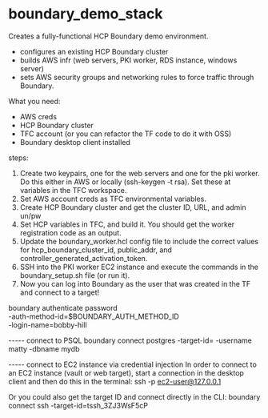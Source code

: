 # boundary_demo_stack

Creates a fully-functional HCP Boundary demo environment.

- configures an existing HCP Boundary cluster
- builds AWS infr (web servers, PKI worker, RDS instance, windows server)
- sets AWS security groups and networking rules to force traffic through Boundary.


What you need:
- AWS creds
- HCP Boundary cluster
- TFC account (or you can refactor the TF code to do it with OSS)
- Boundary desktop client installed


steps:
1. Create two keypairs, one for the web servers and one for the pki worker. Do this either in AWS or locally (ssh-keygen -t rsa).  Set these at variables in the TFC workspace.
2. Set AWS account creds as TFC environmental variables.
3. Create HCP Boundary cluster and get the cluster ID, URL, and admin un/pw
4. Set HCP variables in TFC, and build it.  You should get the worker registration code as an output.
5. Update the boundary_worker.hcl config file to include the correct values for hcp_boundary_cluster_id, public_addr, and controller_generated_activation_token.
6. SSH into the PKI worker EC2 instance and execute the commands in the boundary_setup.sh file (or run it).
7. Now you can log into Boundary as the user that was created in the TF and connect to a target!



boundary authenticate password \
   -auth-method-id=$BOUNDARY_AUTH_METHOD_ID \
   -login-name=bobby-hill
   
 
----- connect to PSQL
boundary connect postgres -target-id=<target-id> -username matty -dbname mydb
   
   
----- connect to EC2 instance via credential injection
In order to connect to an EC2 instance (vault or web target), start a connection in the desktop client and then do this in the terminal:
ssh -p <port> ec2-user@127.0.0.1 

Or you could also get the target ID and connect directly in the CLI:
boundary connect ssh -target-id=tssh_3ZJ3WsF5cP     
